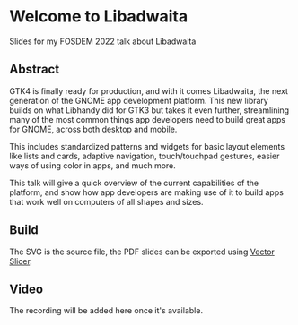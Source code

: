 # Welcome to Libadwaita
Slides for my FOSDEM 2022 talk about Libadwaita

## Abstract
GTK4 is finally ready for production, and with it comes Libadwaita, the next generation of the GNOME app development platform. This new library builds on what Libhandy did for GTK3 but takes it even further, streamlining many of the most common things app developers need to build great apps for GNOME, across both desktop and mobile.

This includes standardized patterns and widgets for basic layout elements like lists and cards, adaptive navigation, touch/touchpad gestures, easier ways of using color in apps, and much more.

This talk will give a quick overview of the current capabilities of the platform, and show how app developers are making use of it to build apps that work well on computers of all shapes and sizes.

## Build
The SVG is the source file, the PDF slides can be exported using [Vector Slicer](https://flathub.org/apps/details/org.gnome.design.VectorSlicer).

## Video
The recording will be added here once it's available.
